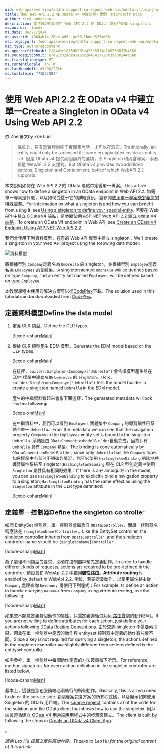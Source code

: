 ```yaml
---
uid: web-api/overview/odata-support-in-aspnet-web-api/odata-v4/using-a-singleton-in-an-odata-endpoint-in-web-api-22
title: 使用 Web API 2.2 在 OData v4 中建立單一實例 |Microsoft Docs
author: rick-anderson
description: 本主題說明如何在 Web API 2.2 的 OData 端點中定義 singleton。
ms.author: riande
ms.date: 06/27/2014
ms.assetid: 4064ab14-26ee-4d5c-ae58-1bdda525ad06
msc.legacyurl: /web-api/overview/odata-support-in-aspnet-web-api/odata-v4/using-a-singleton-in-an-odata-endpoint-in-web-api-22
msc.type: authoredcontent
ms.openlocfilehash: 218449c18759b306e425c55f8e7b573d837b4658
ms.sourcegitcommit: e7e91932a6e91a63e2e46417626f39d6b244a3ab
ms.translationtype: MT
ms.contentlocale: zh-TW
ms.lasthandoff: 03/06/2020
ms.locfileid: "78622084"
---
```

# <a name="create-a-singleton-in-odata-v4-using-web-api-22"></a><span data-ttu-id="7e915-103">使用 Web API 2.2 在 OData v4 中建立單一</span><span class="sxs-lookup"><span data-stu-id="7e915-103">Create a Singleton in OData v4 Using Web API 2.2</span></span>

<span data-ttu-id="7e915-104">依 Zoe 羅文</span><span class="sxs-lookup"><span data-stu-id="7e915-104">by Zoe Luo</span></span>

> <span data-ttu-id="7e915-105">傳統上，只有當實體封裝于實體集內時，才可以存取它。</span><span class="sxs-lookup"><span data-stu-id="7e915-105">Traditionally, an entity could only be accessed if it were encapsulated inside an entity set.</span></span> <span data-ttu-id="7e915-106">但是 OData v4 提供兩個額外的選項，即 Singleton 和內含專案，兩者都是 WebAPI 2.2 支援的。</span><span class="sxs-lookup"><span data-stu-id="7e915-106">But OData v4 provides two additional options, Singleton and Containment, both of which WebAPI 2.2 supports.</span></span>

<span data-ttu-id="7e915-107">本文說明如何在 Web API 2.2 的 OData 端點中定義單一專案。</span><span class="sxs-lookup"><span data-stu-id="7e915-107">This article shows how to define a singleton in an OData endpoint in Web API 2.2.</span></span> <span data-ttu-id="7e915-108">如需單一專案是什麼，以及如何受益于它的詳細資訊，請參閱[使用單一專案來定義您的特殊實體](https://blogs.msdn.com/b/odatateam/archive/2014/03/05/use-singleton-to-define-your-special-entity.aspx)。</span><span class="sxs-lookup"><span data-stu-id="7e915-108">For information on what a singleton is and how you can benefit from using it, see [Using a singleton to define your special entity](https://blogs.msdn.com/b/odatateam/archive/2014/03/05/use-singleton-to-define-your-special-entity.aspx).</span></span> <span data-ttu-id="7e915-109">若要在 Web API 中建立 OData V4 端點，請參閱[使用 ASP.NET Web API 2.2 建立 odata V4 端點](create-an-odata-v4-endpoint.md)。</span><span class="sxs-lookup"><span data-stu-id="7e915-109">To create an OData V4 endpoint in Web API, see [Create an OData v4 Endpoint Using ASP.NET Web API 2.2](create-an-odata-v4-endpoint.md).</span></span> 

<span data-ttu-id="7e915-110">我們會使用下列資料模型，在您的 Web API 專案中建立 singleton：</span><span class="sxs-lookup"><span data-stu-id="7e915-110">We'll create a singleton in your Web API project using the following data model:</span></span>

![資料模型](using-a-singleton-in-an-odata-endpoint-in-web-api-22/_static/image1.png)

<span data-ttu-id="7e915-112">將根據型別 `Company`定義名為 `Umbrella` 的 singleton，並根據型別 `Employee`定義名為 `Employees` 的實體集。</span><span class="sxs-lookup"><span data-stu-id="7e915-112">A singleton named `Umbrella` will be defined based on type `Company`, and an entity set named `Employees` will be defined based on type `Employee`.</span></span>

<span data-ttu-id="7e915-113">本教學課程中使用的解決方案可以從[CodePlex](http://aspnet.codeplex.com/sourcecontrol/latest#Samples/WebApi/OData/v4/ODataSingletonSample/)下載。</span><span class="sxs-lookup"><span data-stu-id="7e915-113">The solution used in this tutorial can be downloaded from [CodePlex](http://aspnet.codeplex.com/sourcecontrol/latest#Samples/WebApi/OData/v4/ODataSingletonSample/).</span></span>

## <a name="define-the-data-model"></a><span data-ttu-id="7e915-114">定義資料模型</span><span class="sxs-lookup"><span data-stu-id="7e915-114">Define the data model</span></span>

1. <span data-ttu-id="7e915-115">定義 CLR 類型。</span><span class="sxs-lookup"><span data-stu-id="7e915-115">Define the CLR types.</span></span>

    [!code-csharp[Main](using-a-singleton-in-an-odata-endpoint-in-web-api-22/samples/sample1.cs)]
2. <span data-ttu-id="7e915-116">根據 CLR 類型產生 EDM 模型。</span><span class="sxs-lookup"><span data-stu-id="7e915-116">Generate the EDM model based on the CLR types.</span></span>

    [!code-csharp[Main](using-a-singleton-in-an-odata-endpoint-in-web-api-22/samples/sample2.cs)]

    <span data-ttu-id="7e915-117">在這裡，`builder.Singleton<Company>("Umbrella")` 會告知模型產生器在 EDM 模型中建立名為 `Umbrella` 的 singleton。</span><span class="sxs-lookup"><span data-stu-id="7e915-117">Here, `builder.Singleton<Company>("Umbrella")` tells the model builder to create a singleton named `Umbrella` in the EDM model.</span></span>

    <span data-ttu-id="7e915-118">產生的中繼資料看起來會像下面這樣：</span><span class="sxs-lookup"><span data-stu-id="7e915-118">The generated metadata will look like the following:</span></span>

    [!code-xml[Main](using-a-singleton-in-an-odata-endpoint-in-web-api-22/samples/sample3.xml)]

    <span data-ttu-id="7e915-119">在中繼資料中，我們可以看到 `Employees` 實體集中 `Company` 的導覽屬性已系結至單一 `Umbrella`。</span><span class="sxs-lookup"><span data-stu-id="7e915-119">From the metadata we can see that the navigation property `Company` in the `Employees` entity set is bound to the singleton `Umbrella`.</span></span> <span data-ttu-id="7e915-120">系結是由 `ODataConventionModelBuilder`自動完成，因為只有 `Umbrella` 具有 `Company` 類型。</span><span class="sxs-lookup"><span data-stu-id="7e915-120">The binding is done automatically by `ODataConventionModelBuilder`, since only `Umbrella` has the `Company` type.</span></span> <span data-ttu-id="7e915-121">如果模型中有任何不明確的情況，您可以使用 `HasSingletonBinding` 明確地將導覽屬性系結至 singleton;`HasSingletonBinding` 與在 CLR 型別定義中使用 `Singleton` 屬性具有相同的效果：</span><span class="sxs-lookup"><span data-stu-id="7e915-121">If there is any ambiguity in the model, you can use `HasSingletonBinding` to explicitly bind a navigation property to a singleton; `HasSingletonBinding` has the same effect as using the `Singleton` attribute in the CLR type definition:</span></span>

    [!code-csharp[Main](using-a-singleton-in-an-odata-endpoint-in-web-api-22/samples/sample4.cs)]

## <a name="define-the-singleton-controller"></a><span data-ttu-id="7e915-122">定義單一控制器</span><span class="sxs-lookup"><span data-stu-id="7e915-122">Define the singleton controller</span></span>

<span data-ttu-id="7e915-123">如同 EntitySet 控制器，單一控制器會繼承自 `ODataController`，而單一控制器名稱應該是 `[singletonName]Controller`。</span><span class="sxs-lookup"><span data-stu-id="7e915-123">Like the EntitySet controller, the singleton controller inherits from `ODataController`, and the singleton controller name should be `[singletonName]Controller`.</span></span>

[!code-csharp[Main](using-a-singleton-in-an-odata-endpoint-in-web-api-22/samples/sample5.cs)]

<span data-ttu-id="7e915-124">為了處理不同類型的要求，必須在控制器中預先定義動作。</span><span class="sxs-lookup"><span data-stu-id="7e915-124">In order to handle different kinds of requests, actions are required to be pre-defined in the controller.</span></span> <span data-ttu-id="7e915-125">預設會在 WebApi 2.2 中啟用**屬性路由**。</span><span class="sxs-lookup"><span data-stu-id="7e915-125">**Attribute routing** is enabled by default in WebApi 2.2.</span></span> <span data-ttu-id="7e915-126">例如，若要定義動作，以使用屬性路由從 `Company` 處理查詢 `Revenue`，請使用下列程式：</span><span class="sxs-lookup"><span data-stu-id="7e915-126">For example, to define an action to handle querying `Revenue` from `Company` using attribute routing, use the following:</span></span>

[!code-csharp[Main](using-a-singleton-in-an-odata-endpoint-in-web-api-22/samples/sample6.cs)]

<span data-ttu-id="7e915-127">如果您不願意定義每個動作的屬性，只需定義遵循[OData 路由慣例](../odata-routing-conventions.md)的動作即可。</span><span class="sxs-lookup"><span data-stu-id="7e915-127">If you are not willing to define attributes for each action, just define your actions following [OData Routing Conventions](../odata-routing-conventions.md).</span></span> <span data-ttu-id="7e915-128">由於查詢 singleton 不需要索引鍵，因此在單一控制器中定義的動作與 entityset 控制器中定義的動作有些微不同。</span><span class="sxs-lookup"><span data-stu-id="7e915-128">Since a key is not required for querying a singleton, the actions defined in the singleton controller are slightly different from actions defined in the entityset controller.</span></span>

<span data-ttu-id="7e915-129">如需參考，單一控制器中每個動作定義的方法簽章如下所示。</span><span class="sxs-lookup"><span data-stu-id="7e915-129">For reference, method signatures for every action definition in the singleton controller are listed below.</span></span>

[!code-csharp[Main](using-a-singleton-in-an-odata-endpoint-in-web-api-22/samples/sample7.cs)]

<span data-ttu-id="7e915-130">基本上，這就是您在服務端必須執行的所有動作。</span><span class="sxs-lookup"><span data-stu-id="7e915-130">Basically, this is all you need to do on the service side.</span></span> <span data-ttu-id="7e915-131">[範例專案](http://aspnet.codeplex.com/sourcecontrol/latest#Samples/WebApi/OData/v4/ODataSingletonSample/)包含方案的所有程式碼，以及顯示如何使用 Singleton 的 OData 用戶端。</span><span class="sxs-lookup"><span data-stu-id="7e915-131">The [sample project](http://aspnet.codeplex.com/sourcecontrol/latest#Samples/WebApi/OData/v4/ODataSingletonSample/) contains all of the code for the solution and the OData client that shows how to use the singleton.</span></span> <span data-ttu-id="7e915-132">用戶端會遵循[建立 OData V4 用戶端應用程式](create-an-odata-v4-client-app.md)中的步驟來建立。</span><span class="sxs-lookup"><span data-stu-id="7e915-132">The client is built by following the steps in [Create an OData v4 Client App](create-an-odata-v4-client-app.md).</span></span>

<span data-ttu-id="7e915-133">。</span><span class="sxs-lookup"><span data-stu-id="7e915-133">.</span></span> 

<span data-ttu-id="7e915-134">*感謝 Leo Hu 這篇文章的原始內容。*</span><span class="sxs-lookup"><span data-stu-id="7e915-134">*Thanks to Leo Hu for the original content of this article.*</span></span>
